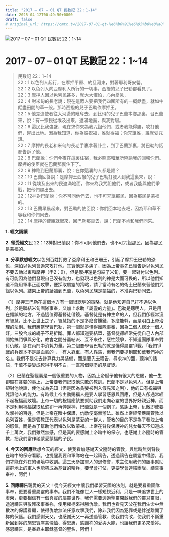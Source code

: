 ```yaml
---
title: "2017 – 07 – 01 QT 民數記 22：1~14"
date: 2025-04-12T00:49:50+0800
draft: false
# original_url: https://cmtc.tw/2017-07-01-qt-%e6%b0%91%e6%95%b8%e8%a8%98-22%ef%bc%9a114
---
```


![2017 – 07 – 01 QT  民數記 22：1~14](/images/qt.jpg   "2017 – 07 – 01 QT  民數記 22：1~14")

# 2017 – 07 – 01 QT 民數記 22：1~14

> 民數記 22：1~14  
> 22：1 以色列人起行，在摩押平原、約旦河東，對著耶利哥安營。  
> 22：2 以色列人向亞摩利人所行的一切事，西撥的兒子巴勒都看見了。  
> 22：3 摩押人因以色列民甚多，就大大懼怕，心內憂急，  
> 22：4 對米甸的長老說：現在這眾人要把我們四圍所有的一概餂盡，就如牛餂盡田間的草一般。那時西撥的兒子巴勒作摩押王。  
> 22：5 他差遣使者往大河邊的毗奪去，到比珥的兒子巴蘭本鄉那裏，召巴蘭來，說：有一宗民從埃及出來，遮滿地面，與我對居。  
> 22：6 這民比我強盛，現在求你來為我咒詛他們，或者我能得勝，攻打他們，趕出此地。因為我知道，你為誰祝福，誰就得福；你咒詛誰，誰就受咒詛。  
> 22：7 摩押的長老和米甸的長老手裏拿著卦金，到了巴蘭那裏，將巴勒的話都告訴了他。  
> 22：8 巴蘭說：你們今夜在這裏住宿，我必照耶和華所曉諭我的回報你們。摩押的使臣就在巴蘭那裏住下了。  
> 22：9 神臨到巴蘭那裏，說：在你這裏的人都是誰？  
> 22：10 巴蘭回答說：是摩押王西撥的兒子巴勒打發人到我這裏來，說：  
> 22：11 從埃及出來的民遮滿地面，你來為我咒詛他們，或者我能與他們爭戰，把他們趕出去。  
> 22：12神對巴蘭說：你不可同他們去，也不可咒詛那民，因為那民是蒙福的。  
> 22：13 巴蘭早晨起來，對巴勒的使臣說：你們回本地去吧，因為耶和華不容我和你們同去。  
> 22：14 摩押的使臣就起來，回巴勒那裏去，說：巴蘭不肯和我們同來。

**1.** **經文誦讀**

**2.** **領受經文**民 22：12神對巴蘭說：你不可同他們去，也不可咒詛那民，因為那民是蒙福的。

**3. 分享默想經文**以色列百姓打敗了亞摩利王和巴珊王，引起了摩押王巴勒的恐慌，深怕以色列會過來攻打他。其實他是多慮了，因為上帝事先已經告訴以色列民不要去動以東和摩押（申2：9），但是摩押還是勾結了米甸，要一起對付以色列。有可能因為他們發現自己沒有能力，也發現以色列的神是大而可畏的，所以他們知道不能用軍事正面攻擊，便採取屬靈的策略，請了當時有名的術土巴蘭來替他們咒詛以色列。結果上帝的話臨到巴蘭，以色列民族是蒙福的，不准與巴勒同去。

（1）摩押王巴勒在這個地方有一個很聰明的策略，就是他知道自己打不過以色列，於是聯結米甸團隊事奉，又加上求助「屬靈的力量」。巴勒是聰明人，只是用在錯誤的地方，不過這值得基督徒借鏡。基督徒是有神生命的人，但我們卻經常沒有智慧，比不上世上之子。智慧指的不是多麼會賺錢、多麼能幹，而是明白上帝治理的法則。我們應當學習巴勒，第一個就是懂得團隊事奉，因為二個人總比一個人好，三股合成的繩子不易折斷。罪人都知道要結盟，基督徒卻經常先從自己人內部開始搞鬥爭與分化，教會之間分黨結派、互不來往，惡性競爭，不知道團隊事奉對付仇敵，卻在內鬥中消耗力量。第二個要學習巴勒的就是懂得屬靈爭戰。「我們爭戰的兵器本不是屬血氣的」、「有人靠車、有人靠馬，但我們要提到耶和華我們神的名」。我們不是先去計算兵力與裝備，而是要先去禱告，尋求神的面，聽神的話語，千萬不要變成死得不明不白，一直當個糊塗的基督徒。

（2）巴蘭在聖經裏是一個很重要的人物，因為上帝賦予他有很大的恩賜，他一生卻毀在貪婪的事上，上帝要我們記取他失敗的教訓。巴蘭不是以色列人，但是上帝卻對他說話，使他成為先知（但是因為貪婪被列入假先知之列），他的口有祝福與咒詛他人的能力。有時候上帝主動賜福人是要人學習感恩與回應，但是人卻通常經不起祝福而敗壞。上帝一切的祝福應該要幫助我們走向心靈的世界好好親近神，而不是利用祝福謀取私慾卻一再悖逆神，巴蘭就是一個例子。感謝上帝，仇敵即使要攻擊神的百姓，但是上帝在暗中保護，仇敵便毫無辦法。雖然上帝經常嚴厲管教以色列百姓，但是管教正代表以色列是蒙愛的一群人，管教的目的不是為了發洩上帝的怒氣，而是為了幫助他們悔改以致蒙福。上帝在背後保護神的兒女每天不知道成千上萬次，我們雖然無感，但是真的要感謝上帝暗中的保守，也感謝上帝隨時的管教，把我們當作祂蒙愛蒙福的子民。

**4. 今天的回應**默想今天的經文，使我看加感謝天父隨時的管教，與無時無刻背後在暗中的保守看顧。也提醒我要和軍隊站在一起禱告，透過禱告在屬靈中得勝，我們才能在外在的環境中收割。這三天參加軍人的退修會，求主使用我們的服事幫助這群地上的軍人也能夠成為基督的精兵，要學會打仗，更要學會連結團隊、禱告事奉神，阿們！

**5. 回應禱告**親愛的天父！從今天經文中讓我們學習天國的法則，就是要看重團隊事奉，更要看重屬靈的事奉。我們不能像世人一樣短視近利，只是一味追求世上的虛榮，更要相信有一個真實的屬靈世界，我們需要透過聖靈開啟我們的靈耳靈眼，透過禱告與敬拜來事奉祢，使用權柄來得勝仇敵。我們也看見天父在我們生命中無數次的保護看顧，使得仇敵無法任意攻擊我們，除非我們因為犯罪或是悖逆離開了祢的保護。我們感謝天父，也感謝天父一再透過管教、使我們悔改，使我們不斷重新回到祢的施恩寶座蒙憐恤、得恩惠，感謝祢的愛與大能，也讓我們更多來愛祢。感恩禱告，是奉靠主耶穌基督的聖名，阿們！
